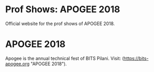 # Prof Shows: APOGEE 2018
Official website for the prof shows of APOGEE 2018.

# APOGEE 2018
Apogee is the annual technical fest of BITS Pilani. Visit: (https://bits-apogee.org "APOGEE 2018").
